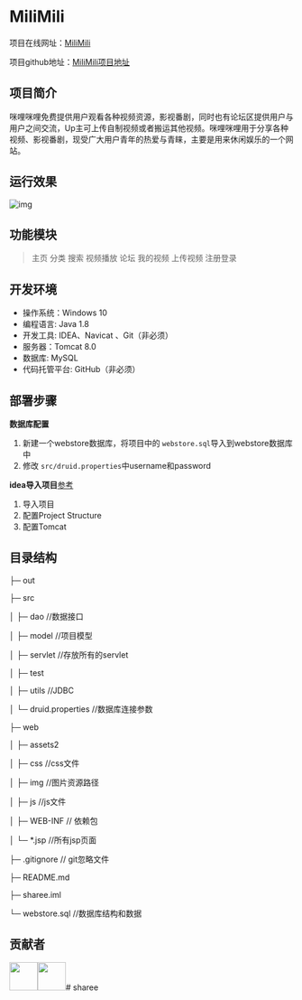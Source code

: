 # MiliMili

项目在线网址：[MiliMili](http://120.79.198.193:8080/index)

项目github地址：[MiliMili项目地址](https://github.com/Jeffrey-0/MovieOnline)

##  项目简介

咪哩咪哩免费提供用户观看各种视频资源，影视番剧，同时也有论坛区提供用户与用户之间交流，Up主可上传自制视频或者搬运其他视频。咪哩咪哩用于分享各种视频、影视番剧，现受广大用户青年的热爱与青睐，主要是用来休闲娱乐的一个网站。

## 运行效果

![img](https://github.com/Jeffrey-0/MovieOnline/blob/master/web/img/M站效果图.gif?raw=true)

## 功能模块

> 主页  分类  搜索   视频播放   论坛   我的视频  上传视频  注册登录

## 开发环境

- 操作系统：Windows 10
- 编程语言: Java 1.8
- 开发工具: IDEA、Navicat 、Git（非必须）
- 服务器：Tomcat 8.0
- 数据库: MySQL
- 代码托管平台: GitHub（非必须）

## 部署步骤

**数据库配置**

1. 新建一个webstore数据库，将项目中的 `webstore.sql`导入到webstore数据库中
2. 修改 `src/druid.properties`中username和password

**idea导入项目**[参考](https://www.cnblogs.com/qingyunfc/p/10284230.html)

1. 导入项目
2. 配置Project Structure
3. 配置Tomcat

## 目录结构

├─ out

├─ src

│  ├─ dao  //数据接口

│  ├─ model    //项目模型

│  ├─ servlet       //存放所有的servlet

│  ├─ test 

│  ├─ utils  //JDBC

│  └─ druid.properties //数据库连接参数

├─ web

│  ├─ assets2

│  ├─ css //css文件

│  ├─ img  //图片资源路径

│  ├─ js //js文件

│  ├─ WEB-INF // 依赖包

│  └─ *.jsp    //所有jsp页面

├─ .gitignore  // git忽略文件

├─ README.md

├─ sharee.iml

└─ webstore.sql    //数据库结构和数据



## 贡献者

<a href="https://github.com/Jeffrey-0"><img src="https://avatars0.githubusercontent.com/u/49424740?s=460&u=d3de943acc254c684bf42054596b5351e762cffd&v=4" width="50px"></img></a><a href="https://github.com/Aiiiiiiiiiiii"><img src="https://avatars1.githubusercontent.com/u/54297514?s=460&v=4" width="50px"></img></a># sharee
